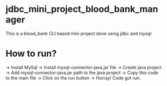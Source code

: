 # jdbc_mini_project_blood_bank_manager
This is a blood_bank CLI based mini project done using jdbc and mysql

# How to run?
-> Install MySql
-> Install mysql-connector-java.jar file
-> Create java project
-> Add mysql-connector-java.jar path to the java project
-> Copy this code to the main file
-> Click on the run button
-> Hurray! Code got run.
